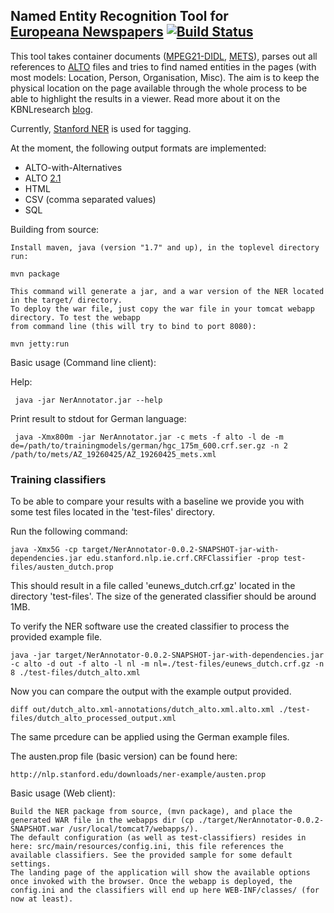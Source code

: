 Named Entity Recognition Tool for <br>[Europeana Newspapers](http://www.europeana-newspapers.eu/) [![Build Status](https://secure.travis-ci.org/KBNLresearch/europeananp-ner.png?branch=master)](http://travis-ci.org/KBNLresearch/europeananp-ner)
------------------------------------------------------

This tool takes container documents ([MPEG21-DIDL](http://xml.coverpages.org/mpeg21-didl.html), [METS](http://www.loc.gov/standards/mets/)),
parses out all references to [ALTO](http://www.loc.gov/standards/alto/) files and tries to find named entities in the pages
(with most models: Location, Person, Organisation, Misc). The aim is to keep the physical location on the page available through the whole process
to be able to highlight the results in a viewer. Read more about it on the KBNLresearch [blog](http://researchkb.wordpress.com/2014/03/03/ner-newspapers/).

Currently, [Stanford NER](http://www-nlp.stanford.edu/software/CRF-NER.shtml) is used for tagging.

At the moment, the following output formats are implemented:

* ALTO-with-Alternatives
* ALTO [2.1](https://github.com/altoxml/documentation/wiki/v2.1-Draft)
* HTML
* CSV (comma separated values)
* SQL

Building from source:

    Install maven, java (version "1.7" and up), in the toplevel directory run:

    mvn package

    This command will generate a jar, and a war version of the NER located in the target/ directory.
    To deploy the war file, just copy the war file in your tomcat webapp directory. To test the webapp
    from command line (this will try to bind to port 8080): 

    mvn jetty:run

Basic usage (Command line client): 

Help:
  
     java -jar NerAnnotator.jar --help
	
Print result to stdout for German language:

     java -Xmx800m -jar NerAnnotator.jar -c mets -f alto -l de -m de=/path/to/trainingmodels/german/hgc_175m_600.crf.ser.gz -n 2 /path/to/mets/AZ_19260425/AZ_19260425_mets.xml

### Training classifiers

To be able to compare your results with a baseline we provide you with some test files located in the 'test-files' directory.
    
Run the following command:

    java -Xmx5G -cp target/NerAnnotator-0.0.2-SNAPSHOT-jar-with-dependencies.jar edu.stanford.nlp.ie.crf.CRFClassifier -prop test-files/austen_dutch.prop

This should result in a file called 'eunews_dutch.crf.gz' located in the directory 'test-files'. The size of the generated classifier should be around 1MB.

To verify the NER software use the created classifier to process the provided example file.

    java -jar target/NerAnnotator-0.0.2-SNAPSHOT-jar-with-dependencies.jar -c alto -d out -f alto -l nl -m nl=./test-files/eunews_dutch.crf.gz -n 8 ./test-files/dutch_alto.xml

Now you can compare the output with the example output provided.

    diff out/dutch_alto.xml-annotations/dutch_alto.xml.alto.xml ./test-files/dutch_alto_processed_output.xml

The same prcedure can be applied using the German example files.

The austen.prop file (basic version) can be found here:

    http://nlp.stanford.edu/downloads/ner-example/austen.prop


Basic usage (Web client):

    Build the NER package from source, (mvn package), and place the generated WAR file in the webapps dir (cp ./target/NerAnnotator-0.0.2-SNAPSHOT.war /usr/local/tomcat7/webapps/).
    The default configuration (as well as test-classifiers) resides in here: src/main/resources/config.ini, this file references the available classifiers. See the provided sample for some default settings.
    The landing page of the application will show the available options once invoked with the browser. Once the webapp is deployed, the config.ini and the classifiers will end up here WEB-INF/classes/ (for now at least).
